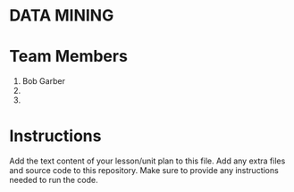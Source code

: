 # DATA MINING
# Team Members
1. Bob Garber
2. 
3. 

# Instructions
Add the text content of your lesson/unit plan to this file. Add any extra files and source code to this repository. Make sure to provide any instructions needed to run the code.

